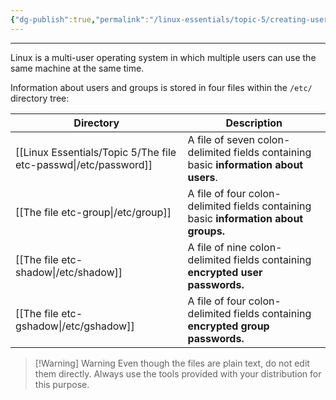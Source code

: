 ```yaml
---
{"dg-publish":true,"permalink":"/linux-essentials/topic-5/creating-users-and-groups/","noteIcon":"1"}
---
```


---
Linux is a multi-user operating system in which multiple users can use the same machine at the same time.

Information about users and groups is stored in four files within the `/etc/`  directory tree:

| Directory                              | Description                                                                          |
| -------------------------------------- | ------------------------------------------------------------------------------------ |
| [[Linux Essentials/Topic 5/The file etc-passwd\|/etc/password]] | A file of seven colon-delimited fields containing basic **information about users**. |
| [[The file etc-group\|/etc/group]]     | A file of four colon-delimited fields containing basic **information about groups.** |
| [[The file etc-shadow\|/etc/shadow]]   | A file of nine colon-delimited fields containing **encrypted user passwords.**       |
| [[The file etc-gshadow\|/etc/gshadow]] | A file of four colon-delimited fields containing **encrypted group passwords.**      |


> [!Warning] Warning
> Even though the files are plain text, do not edit them directly. Always use the tools provided with your distribution for this purpose.
